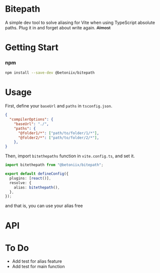 # Bitepath

A simple dev tool to solve aliasing for Vite when using TypeScript absolute paths. Plug it in and forget about write again. ~~Almost~~

# Getting Start

### npm

```bash
npm install --save-dev @betoniix/bitepath
```

# Usage

First, define your `baseUrl` and `paths` in `tsconfig.json`.

```json
{
  "compilerOptions": {
    "baseUrl": "./",
    "paths": {
      "@folder1/*": ["path/to/folder/1/*"],
      "@folder2/*": ["path/to/folder/2/*"],
    },
}
```

Then, import `bitethepaths` function in `vite.config.ts`, and set it.

```typescript
import bitethepath from "@betoniix/bitepath";

export default defineConfig({
  plugins: [react()],
  resolve: {
    alias: bitethepath(),
  },
});
```

and that is, you can use your alias free

# API

# To Do

- Add test for alias feature
- Add test for main function
